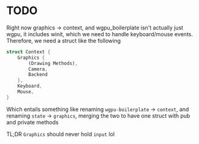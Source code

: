 # TODO

Right now graphics -> context, and wgpu_boilerplate isn't actually just wgpu, it includes winit, which we need to handle keyboard/mouse events. Therefore, we need a struct like the following

```rust
struct Context {
    Graphics {
        (Drawing Methods),
        Camera,
        Backend
    },
    Keyboard,
    Mouse,
}
```

Which entails something like renaming `wgpu-boilerplate` -> `context`, and renaming `state` -> `graphics`, merging the two to have one struct with pub and private methods

TL;DR `Graphics` should never hold `input` lol
